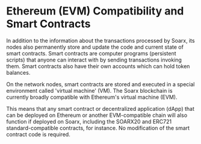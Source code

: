 # Ethereum (EVM) Compatibility and Smart Contracts

In addition to the information about the transactions processed by Soarx, its nodes also permanently store and update the code and current state of smart contracts. Smart contracts are computer programs (persistent scripts) that anyone can interact with by sending transactions invoking them. Smart contracts also have their own accounts which can hold token balances.  

On the network nodes, smart contracts are stored and executed in a special environment called 'virtual machine' (VM). The Soarx blockchain is currently broadly compatible with Ethereum's virtual machine (EVM). 

This means that any smart contract or decentralized application (dApp) that can be deployed on Ethereum or another EVM-compatible chain will also function if deployed on Soarx, including the SOARX20 and ERC721 standard-compatible contracts, for instance. No modification of the smart contract code is required. 

